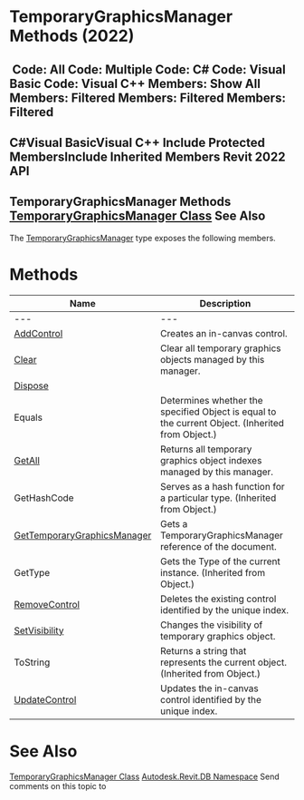 # TemporaryGraphicsManager Methods (2022)

﻿
 Code: All Code: Multiple Code: C# Code: Visual Basic Code: Visual C++  Members: Show All Members: Filtered Members: Filtered Members: Filtered   
---  
C#Visual BasicVisual C++
Include Protected MembersInclude Inherited Members
Revit 2022 API  
---  
TemporaryGraphicsManager Methods  
[TemporaryGraphicsManager Class](1dd29f70-d381-fa60-8ffa-1076eac55ed7.md "TemporaryGraphicsManager Class") See Also  
---  
The [TemporaryGraphicsManager](1dd29f70-d381-fa60-8ffa-1076eac55ed7.md "TemporaryGraphicsManager Class") type exposes the following members.
# Methods
| Name | Description |
| --- | --- |
| --- | --- | --- |
| [AddControl](dbe10b60-8a28-50b9-c7d5-91628e8fe630.md "AddControl Method") | Creates an in-canvas control. |
| [Clear](d1f91a81-eb1e-fc9e-de5d-cfcfdb359b10.md "Clear Method") | Clear all temporary graphics objects managed by this manager. |
| [Dispose](af31a45b-fb8d-b6ab-e57a-7e04f9645540.md "Dispose Method") |
| Equals | Determines whether the specified Object is equal to the current Object. (Inherited from Object.) |
| [GetAll](24142a59-8423-33da-9801-1792224379eb.md "GetAll Method") | Returns all temporary graphics object indexes managed by this manager. |
| GetHashCode | Serves as a hash function for a particular type.  (Inherited from Object.) |
| [GetTemporaryGraphicsManager](208ba2b1-7658-c4eb-6a66-1d6a90878ccf.md "GetTemporaryGraphicsManager Method") | Gets a TemporaryGraphicsManager reference of the document. |
| GetType | Gets the Type of the current instance. (Inherited from Object.) |
| [RemoveControl](3803b2b0-c688-faa3-ae1f-fdbd0135dd5a.md "RemoveControl Method") | Deletes the existing control identified by the unique index. |
| [SetVisibility](69d4d684-9774-b729-551d-aacede3f86b9.md "SetVisibility Method") | Changes the visibility of temporary graphics object. |
| ToString | Returns a string that represents the current object. (Inherited from Object.) |
| [UpdateControl](eaf9c597-4b7f-7f92-c43c-0adebc5ef068.md "UpdateControl Method") | Updates the in-canvas control identified by the unique index. |

# See Also
[TemporaryGraphicsManager Class](1dd29f70-d381-fa60-8ffa-1076eac55ed7.md "TemporaryGraphicsManager Class")
[Autodesk.Revit.DB Namespace](87546ba7-461b-c646-cbb1-2cb8f5bff8b2.md "Autodesk.Revit.DB Namespace")
Send comments on this topic to 